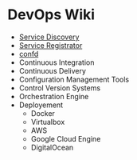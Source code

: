 # DevOps Wiki


- <a href="service-discovery/README.md">Service Discovery</a>
- <a href="registrator/README.md">Service Registrator</a>
- <a href="confd/README.md">confd</a>
- Continuous Integration
- Continuous Delivery
- Configuration Management Tools
- Control Version Systems
- Orchestration Engine
- Deployement
    - Docker
    - Virtualbox
    - AWS
    - Google Cloud Engine
    - DigitalOcean
